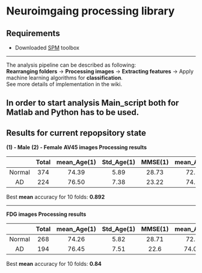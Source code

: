 # Neuroimgaing processing library
## Requirements
* Downloaded [SPM](http://www.fil.ion.ucl.ac.uk/spm/ext/) toolbox

--------
The analysis pipeline can be described as following:  
**Rearranging folders** -> **Processing images** -> **Extracting features** -> Apply machine learning algorithms for **classification**.  
See more details of implementation in the wiki.      
  
In order to start analysis Main_script both for Matlab and Python has to be used.
--------

## Results for current repopsitory state
**(1) - Male**
**(2) - Female**
**AV45 images Processing results**

|         |  Total | mean_Age(1) | Std_Age(1) | MMSE(1) | mean_Age(2) |Std_Age(2) | MMSE(2)|
| :-----: | :-----:|:---: |:---:| :---:| :---:| :---:| :---:|
| Normal  | 374    | 74.39|5.89| 28.73|72.26 | 5.68 | 28.96|
| AD      | 224    | 76.50|7.38 | 23.22 |74.23 |6.9  | 22.3|

Best **mean** accuracy for 10 folds: **0.892**

--------

**FDG images Processing results**

|         |  Total | mean_Age(1) | Std_Age(1) | MMSE(1) | mean_Age(2) |Std_Age(2) | MMSE(2)|
| :-----: | :-----:|:---: |:---:| :---:| :---:| :---:| :---:|
| Normal  | 268    | 74.26|5.82|  28.71|72.39 | 5.71 | 28.98|
| AD      | 194    | 76.45|7.51| 22.6   |74.039 |7.234  |  21.89|

Best **mean** accuracy for 10 folds: **0.84**
